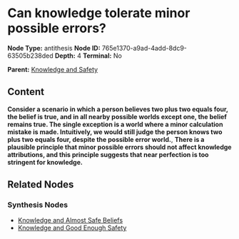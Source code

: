 # Can knowledge tolerate minor possible errors?

**Node Type:** antithesis
**Node ID:** 765e1370-a9ad-4add-8dc9-63505b238ded
**Depth:** 4
**Terminal:** No

**Parent:** [Knowledge and Safety](knowledge-and-safety-synthesis-17283a40-dd4f-466f-8998-1d14da29ee33.md)

## Content

**Consider a scenario in which a person believes two plus two equals four, the belief is true, and in all nearby possible worlds except one, the belief remains true. The single exception is a world where a minor calculation mistake is made. Intuitively, we would still judge the person knows two plus two equals four, despite the possible error world.**, **There is a plausible principle that minor possible errors should not affect knowledge attributions, and this principle suggests that near perfection is too stringent for knowledge.**

## Related Nodes

### Synthesis Nodes

- [Knowledge and Almost Safe Beliefs](knowledge-and-almost-safe-beliefs-synthesis-1f9a809a-b08c-4f00-aec6-886424dd2fac.md)
- [Knowledge and Good Enough Safety](knowledge-and-good-enough-safety-synthesis-f51fb90e-3e3a-4626-b74e-bdc15a980dc5.md)
